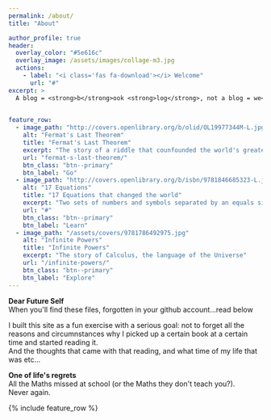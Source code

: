 ```yaml
---
permalink: /about/
title: "About"

author_profile: true
header:
  overlay_color: "#5e616c"
  overlay_image: /assets/images/collage-m3.jpg
  actions:
    - label: "<i class='fas fa-download'></i> Welcome"
      url: "#"
excerpt: >
  A blog = <strong>b</strong>ook <strong>log</strong>, not a blog = we<strong>b log</strong>
  

feature_row:
  - image_path: "http://covers.openlibrary.org/b/olid/OL19977344M-L.jpg?default=false"
    alt: "Fermat's Last Theorem"
    title: "Fermat's Last Theorem"
    excerpt: "The story of a riddle that counfounded the world's greatest minds for 358 years"
    url: "fermat-s-last-theorem/"
    btn_class: "btn--primary"
    btn_label: "Go"
  - image_path: "http://covers.openlibrary.org/b/isbn/9781846685323-L.jpg?default=false"
    alt: "17 Equations"
    title: "17 Equations that changed the world"
    excerpt: "Two sets of numbers and symbols separated by an equals signs can [...] reveal the laws of nature and unlock the secrets of the universe"
    url: "#"
    btn_class: "btn--primary"
    btn_label: "Learn"
  - image_path: "/assets/covers/9781786492975.jpg"
    alt: "Infinite Powers"
    title: "Infinite Powers"
    excerpt: "The story of Calculus, the language of the Universe"
    url: "/infinite-powers/"
    btn_class: "btn--primary"
    btn_label: "Explore"      
---
```

<p class="notice--warning"><strong>Dear Future Self</strong><br> When you'll find these files, forgotten in your github account...read below</p>
I built this site as a fun exercise with a serious goal: not to forget all the reasons and circumnstances why I picked up a certain book at a certain time and started reading it.
<br>And the thoughts that came with that reading, and what time of my life that was etc...

<p class="notice--warning"><strong>One of life's regrets</strong><br>All the Maths missed at school (or the Maths they don't teach you?). <br>Never again.</p>
{% include feature_row %}